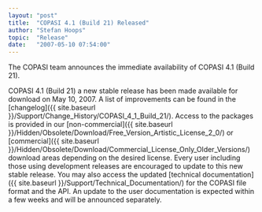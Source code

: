 ```yaml
---
layout: "post"
title:  "COPASI 4.1 (Build 21) Released"
author: "Stefan Hoops"
topic:  "Release"
date:   "2007-05-10 07:54:00"
---
```


The COPASI team announces the immediate availability of COPASI 4.1 (Build 21).

COPASI 4.1 (Build 21) a new stable release has been made available for download 
on May 10, 2007. A list of improvements can be found in the 
[changelog]({{ site.baseurl }}/Support/Change_History/COPASI_4_1_Build_21/). 
Access to the packages is provided in our 
[non-commercial]({{ site.baseurl }}/Hidden/Obsolete/Download/Free_Version_Artistic_License_2_0/) or
[commercial]({{ site.baseurl }}/Hidden/Obsolete/Download/Commercial_License_Only_Older_Versions/) 
download areas depending on the desired license. Every user including those using 
development releases are encouraged to update to this new stable release.
You may also access the updated 
[technical documentation]({{ site.baseurl }}/Support/Technical_Documentation/) for 
the COPASI file format and the API. An update to the user documentation 
is expected within a few weeks and will be announced separately.

